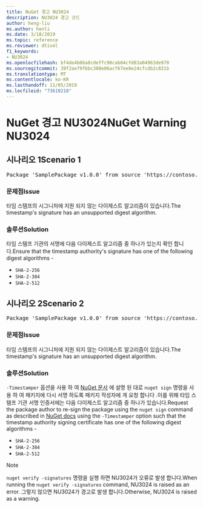```yaml
---
title: NuGet 경고 NU3024
description: NU3024 경고 코드
author: heng-liu
ms.author: henli
ms.date: 3/18/2019
ms.topic: reference
ms.reviewer: dtivel
f1_keywords:
- NU3024
ms.openlocfilehash: bf4de4b06a8cdeffc90cab04cfd83a04963de970
ms.sourcegitcommit: 39f2ae79fbbc308e06acf67ee8e24cfcdb2c831b
ms.translationtype: MT
ms.contentlocale: ko-KR
ms.lasthandoff: 11/05/2019
ms.locfileid: "73610218"
---
```

# <a name="nuget-warning-nu3024"></a><span data-ttu-id="53af8-103">NuGet 경고 NU3024</span><span class="sxs-lookup"><span data-stu-id="53af8-103">NuGet Warning NU3024</span></span>

## <a name="scenario-1"></a><span data-ttu-id="53af8-104">시나리오 1</span><span class="sxs-lookup"><span data-stu-id="53af8-104">Scenario 1</span></span>

<pre>Package 'SamplePackage v1.0.0' from source 'https://contoso.com/index.json': The timestamp signature has an unsupported digest algorithm. The following algorithms are supported: : SHA-2-256, SHA-2-384, SHA-2-512.</pre>

### <a name="issue"></a><span data-ttu-id="53af8-105">문제점</span><span class="sxs-lookup"><span data-stu-id="53af8-105">Issue</span></span>

<span data-ttu-id="53af8-106">타임 스탬프의 시그니처에 지원 되지 않는 다이제스트 알고리즘이 있습니다.</span><span class="sxs-lookup"><span data-stu-id="53af8-106">The timestamp's signature has an unsupported digest algorithm.</span></span>


### <a name="solution"></a><span data-ttu-id="53af8-107">솔루션</span><span class="sxs-lookup"><span data-stu-id="53af8-107">Solution</span></span>

<span data-ttu-id="53af8-108">타임 스탬프 기관의 서명에 다음 다이제스트 알고리즘 중 하나가 있는지 확인 합니다.</span><span class="sxs-lookup"><span data-stu-id="53af8-108">Ensure that the timestamp authority's signature has one of the following digest algorithms -</span></span> 
* `SHA-2-256`
* `SHA-2-384`
* `SHA-2-512`



## <a name="scenario-2"></a><span data-ttu-id="53af8-109">시나리오 2</span><span class="sxs-lookup"><span data-stu-id="53af8-109">Scenario 2</span></span>

<pre>Package 'SamplePackage v1.0.0' from source 'https://contoso.com/index.json': The primary signature's timestamp signature has an unsupported digest algorithm.</pre>

### <a name="issue"></a><span data-ttu-id="53af8-110">문제점</span><span class="sxs-lookup"><span data-stu-id="53af8-110">Issue</span></span>

<span data-ttu-id="53af8-111">타임 스탬프의 시그니처에 지원 되지 않는 다이제스트 알고리즘이 있습니다.</span><span class="sxs-lookup"><span data-stu-id="53af8-111">The timestamp's signature has an unsupported digest algorithm.</span></span>


### <a name="solution"></a><span data-ttu-id="53af8-112">솔루션</span><span class="sxs-lookup"><span data-stu-id="53af8-112">Solution</span></span>

<span data-ttu-id="53af8-113">`-Timestamper` 옵션을 사용 하 여 [NuGet 문서](https://docs.microsoft.com/nuget/create-packages/sign-a-package) 에 설명 된 대로 `nuget sign` 명령을 사용 하 여 패키지에 다시 서명 하도록 패키지 작성자에 게 요청 합니다 .이를 위해 타임 스탬프 기관 서명 인증서에는 다음 다이제스트 알고리즘 중 하나가 있습니다.</span><span class="sxs-lookup"><span data-stu-id="53af8-113">Request the package author to re-sign the package using the `nuget sign` command as described in [NuGet docs](https://docs.microsoft.com/nuget/create-packages/sign-a-package) using the `-Timestamper` option such that the timestamp authority signing certificate has one of the following digest algorithms -</span></span>
* `SHA-2-256`
* `SHA-2-384`
* `SHA-2-512`


> [!Note]
> <span data-ttu-id="53af8-114">`nuget verify -signatures` 명령을 실행 하면 NU3024가 오류로 발생 합니다.</span><span class="sxs-lookup"><span data-stu-id="53af8-114">When running the `nuget verify -signatures` command, NU3024 is raised as an error.</span></span> <span data-ttu-id="53af8-115">그렇지 않으면 NU3024가 경고로 발생 합니다.</span><span class="sxs-lookup"><span data-stu-id="53af8-115">Otherwise, NU3024 is raised as a warning.</span></span>